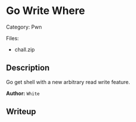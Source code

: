 # Go Write Where

Category: Pwn

Files:
- chall.zip

## Description

Go get shell with a new arbitrary read write feature.

**Author:** `White`

## Writeup